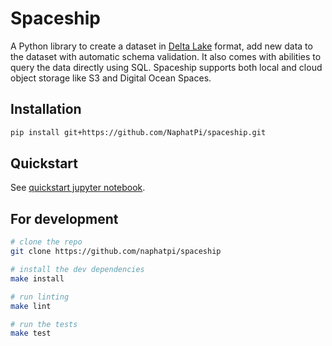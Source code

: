 # Spaceship

A Python library to create a dataset in [Delta Lake](https://delta.io/) format, add new data to the dataset with automatic schema validation.
It also comes with abilities to query the data directly using SQL. Spaceship supports both local and cloud object storage like S3 and Digital Ocean Spaces.

## Installation

```bash
pip install git+https://github.com/NaphatPi/spaceship.git
```

## Quickstart
See [quickstart jupyter notebook](/demo/quickstart.ipynb).

## For development

```bash
# clone the repo
git clone https://github.com/naphatpi/spaceship

# install the dev dependencies
make install

# run linting
make lint

# run the tests
make test
```
